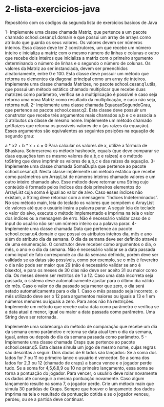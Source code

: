 # 2-lista-exercicios-java
Repositório com os códigos da segunda lista de exercícios basicos de Java

1- Implemente uma classe chamada Matriz, que pertence a um pacote chamado
school.cesar.q1.domain e que possui um array de arrays como atributo que guarda
os seus valores. Os valores devem ser números inteiros. Essa classe deve ter 2
construtores, um que recebe um número inteiro e inicializa a matriz com o mesmo
número de linhas e colunas e outro que recebe dois inteiros que inicializa a matriz
com o primeiro argumento determinando o número de linhas e o segundo o número
de colunas. Os valores da Matriz ao ser instanciada, devem ser preenchidos
aleatoriamente, entre 0 e 100. Esta classe deve possuir um método que retorna os
elementos da diagonal principal como um array de inteiros.
Implemente uma classe chamada Matrizes, no pacote school.cesar.q1.utils, que
possui um método estático chamado multiplicar que recebe duas matrizes como
parâmetro, verifica se a multiplicação é possível e caso seja retorna uma nova
Matriz como resultado da multiplicação, e caso não seja, retorna null.
2- Implemente uma classe chamada EquacaoSegundoGrau, que pertence ao
pacote school.cesar.q2. Esta classe deve possuir um construtor que recebe três
argumentos reais chamados a,b e c e associa a 3 atributos da classe de mesmo
nome. Implemente um método chamado getRaizes que retorna os possíveis valores
de x (as raízes da equação). Esses argumentos são equivalentes as seguintes
posições na equação de segundo grau:

a * x2 + b * x + c = 0
Para calcular os valores de x, utilize a fórmula de Bhaskara.
Sobrescreva os método hashcode, equals (que deve comparar se duas equações
tem os mesmo valores de a,b,c e raízes) e o método toString que deve imprimir os
valores de a,b,c e das raízes da equação.
3- Implemente uma classe chamada SomaDupla que pertence ao pacote
school.cesar.q3. Nesta classe implemente um método estático que recebe como
parâmetros um ArrayList de números inteiros chamado valores e um outro inteiro
chamado alvo. Esse método deve retornar uma String cujo conteúdo é formado
pelos índices dos dois primeiros elementos do ArrayList cuja soma é igual ao valor
de alvo. Caso esses índices não existam, a String deve retornar com a mensagem:
“Índices Indeterminados”.
No seu método main, leia do teclado os valores que compõem o ArrayList de
valores até que o usuário insira a palavra parar. A seguir leia do teclado o valor do
alvo, execute o método implementado e imprima na tela o valor dos índices ou a
mensagem de erro. Não é necessário validar caso de o input do usuário não ser um
número inteiro ou a palavra parar.
4- Implemente uma classe chamada Data que pertence ao pacote
school.cesar.q4.domain e que possui os atributos inteiros dia, mês e ano além do
atributo dia da semana. O dia da semana deve ser definido através de uma
enumeração.
O construtor deve receber como argumentos o dia, o mês, o ano e o dia da semana.
Não é necessário validar se a data passada como input de fato corresponde ao dia
da semana definido, porém deve ser validado se as datas são possíveis, como por
exemplo, se o mês é fevereiro o dia não pode ser maior que 29 (não é necessário
validar se ano é bisexto), e para os meses de 30 dias não deve ser aceito 31 ou
maior como dia. Os meses devem ser restritos de 1 a 12. Caso uma data incorreta
seja passada, o sistema deve automaticamente ajustar para o último dia válido do
mês. Caso o valor do dia passado seja menor que zero, o dia será setado
automaticamente para o dia 1. Caso o mês passado seja incorreto, o mês utilizado
deve ser o 12 para argumentos maiores ou iguais a 13 e 1 em números menores ou
iguais a zero. Para anos não há restrições.
Implemente um método que recebe outra data como parâmetro e verifica se a data
atual é menor, igual ou maior a data passada como parâmetro. Uma String deve ser
retornada.

Implemente uma sobrecarga do método de comparação que recebe um dia da
semana como parâmetro e retorna se data atual tem o dia da semana, igual, antes
ou depois do dia da semana passada como parâmetro.
5 - Implemente uma classe chamada Craps que pertence ao pacote
school.cesar.q5. Esta classe simula um jogo de mesmo nome, cujas regras são
descritas a seguir:
Dois dados de 6 lados são lançados:
Se a soma dos lados for 7 ou 11 no primeiro lance o usuário é vencedor.
Se a soma dos lados for 2,3 ou 12 (chamado de craps) a banca vence e o jogador
perde tudo.
Se a soma for 4,5,6,8,9 ou 10 no primeiro lançamento, essa soma se torna a
pontuação do jogador. Para vencer, o usuário deve rolar novamente os dados até
conseguir a mesma pontuação novamente.
Caso algum lançamento resulte na soma 7, o jogador perde.
Crie um método main que simula 30 partidas de Craps. Sempre que houver o
lançamento dos dados imprima na tela o resultado da pontuação obtida e se o
jogador venceu, perdeu, ou se a partida deve continuar.